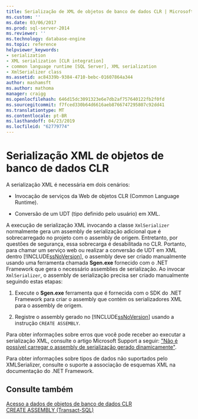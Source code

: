 ```yaml
---
title: Serialização de XML de objetos de banco de dados CLR | Microsoft Docs
ms.custom: ''
ms.date: 03/06/2017
ms.prod: sql-server-2014
ms.reviewer: ''
ms.technology: database-engine
ms.topic: reference
helpviewer_keywords:
- serialization
- XML serialization [CLR integration]
- common language runtime [SQL Server], XML serialization
- XmlSerializer class
ms.assetid: ac84339b-9384-4710-bebc-01607864a344
author: mashamsft
ms.author: mathoma
manager: craigg
ms.openlocfilehash: 646d15dc3091323e6e7db2af757640122fb2f0fd
ms.sourcegitcommit: f7fced330b64d6616aeb8766747295807c92dd41
ms.translationtype: MT
ms.contentlocale: pt-BR
ms.lasthandoff: 04/23/2019
ms.locfileid: "62779774"
---
```

# <a name="xml-serialization-from-clr-database-objects"></a>Serialização XML de objetos de banco de dados CLR
  A serialização XML é necessária em dois cenários:  
  
-   Invocação de serviços da Web de objetos CLR (Common Language Runtime).  
  
-   Conversão de um UDT (tipo definido pelo usuário) em XML.  
  
 A execução de serialização XML invocando a classe `XmlSerializer` normalmente gera um assembly de serialização adicional que é sobrecarregado no projeto com o assembly de origem. Entretanto, por questões de segurança, essa sobrecarga é desabilitada no CLR. Portanto, para chamar um serviço web ou realizar a conversão de UDT em XML dentro [!INCLUDE[ssNoVersion](../../includes/ssnoversion-md.md)], o assembly deve ser criado manualmente usando uma ferramenta chamada **Sgen.exe** fornecido com o .NET Framework que gera o necessário assemblies de serialização. Ao invocar `XmlSerializer`, o assembly de serialização precisa ser criado manualmente seguindo estas etapas:  
  
1.  Execute o **Sgen.exe** ferramenta que é fornecida com o SDK do .NET Framework para criar o assembly que contém os serializadores XML para o assembly de origem.  
  
2.  Registre o assembly gerado no [!INCLUDE[ssNoVersion](../../includes/ssnoversion-md.md)] usando a instrução `CREATE ASSEMBLY`.  
  
 Para obter informações sobre erros que você pode receber ao executar a serialização XML, consulte o artigo Microsoft Support a seguir: ["Não é possível carregar o assembly de serialização gerado dinamicamente"](https://support.microsoft.com/kb/913668).  
  
 Para obter informações sobre tipos de dados não suportados pelo XMLSerializer, consulte o suporte a associação de esquemas XML na documentação do .NET Framework.  
  
## <a name="see-also"></a>Consulte também  
 [Acesso a dados de objetos de banco de dados CLR](../../relational-databases/clr-integration/data-access/data-access-from-clr-database-objects.md)   
 [CREATE ASSEMBLY &#40;Transact-SQL&#41;](/sql/t-sql/statements/create-assembly-transact-sql)  
  
  
